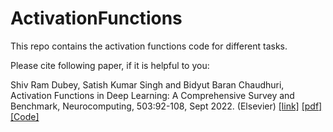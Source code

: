 # ActivationFunctions
This repo contains the activation functions code for different tasks. 

Please cite following paper, if it is helpful to you:

Shiv Ram Dubey, Satish Kumar Singh and Bidyut Baran Chaudhuri, Activation Functions in Deep Learning: A Comprehensive Survey and Benchmark, Neurocomputing, 503:92-108, Sept 2022. (Elsevier) [[link]](https://www.sciencedirect.com/science/article/pii/S0925231222008426) [[pdf]](https://arxiv.org/pdf/2109.14545.pdf) [[Code]](https://github.com/shivram1987/ActivationFunctions)
